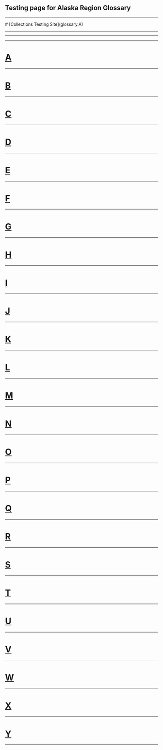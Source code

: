 ## Testing page for Alaska Region Glossary
<hr>
# [Collections Testing Site](glossary.A)

---
---
---


# [**A**](https://ironrico.github.io/TestGlossary/A) 
---
# [**B**](https://ironrico.github.io/TestGlossary/B)
---
# [**C**](https://ironrico.github.io/TestGlossary/C) 
---
# [**D**](https://ironrico.github.io/TestGlossary/D) 
---
# [**E**](https://ironrico.github.io/TestGlossary/E)
---
# [**F**](https://ironrico.github.io/TestGlossary/F) 
---
# [**G**](https://ironrico.github.io/TestGlossary/G) 
---
# [**H**](https://ironrico.github.io/TestGlossary/H) 
---
# [**I**](https://ironrico.github.io/TestGlossary/I)
---
# [**J**](https://ironrico.github.io/TestGlossary/J) 
---
# [**K**](https://ironrico.github.io/TestGlossary/K) 
---
# [**L**](https://ironrico.github.io/TestGlossary/L) 
---
# [**M**](https://ironrico.github.io/TestGlossary/M) 
---
# [**N**](https://ironrico.github.io/TestGlossary/N) 
---
# [**O**](https://ironrico.github.io/TestGlossary/O) 
---
# [**P**](https://ironrico.github.io/TestGlossary/P)
---
# [**Q**](https://ironrico.github.io/TestGlossary/Q)
---
# [**R**](https://ironrico.github.io/TestGlossary/R) 
---
# [**S**](https://ironrico.github.io/TestGlossary/S) 
---
# [**T**](https://ironrico.github.io/TestGlossary/T) 
---
# [**U**](https://ironrico.github.io/TestGlossary/U)
---
# [**V**](https://ironrico.github.io/TestGlossary/V) 
---
# [**W**](https://ironrico.github.io/TestGlossary/W) 
---
# [**X**](https://ironrico.github.io/TestGlossary/X) 
---
# [**Y**](https://ironrico.github.io/TestGlossary/Y) 
---




